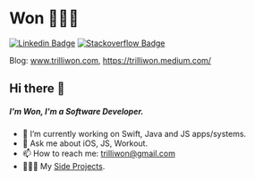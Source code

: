 

<!--
**trilliwon/trilliwon** is a ✨ _special_ ✨ repository because its `README.md` (this file) appears on your GitHub profile.
-->

# Won 👨🏻‍💻

[![Linkedin Badge](https://img.shields.io/badge/-won-blue?style=flat-square&logo=Linkedin&logoColor=white&link=https://www.linkedin.com/in/won/)](https://www.linkedin.com/in/won/)
[![Stackoverflow Badge](https://img.shields.io/badge/-Stackoverflow-4CA143?style=flat-square&logo=Stackoverflow&logoColor=white&link=https://stackoverflow.com/users/8813422/won)](https://stackoverflow.com/users/8813422/won)

Blog: www.trilliwon.com, https://trilliwon.medium.com/

## Hi there 👋
##### I'm Won, I'm a Software Developer.

- 🔭 I’m currently working on Swift, Java and JS apps/systems.
- 💬 Ask me about iOS, JS, Workout.
- 📫 How to reach me: trilliwon@gmail.com
- 👨🏻‍💻 My [Side Projects](https://apps.apple.com/tt/developer/won-jo/id1050731374).
